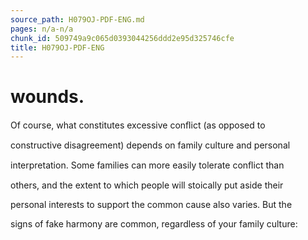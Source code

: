 ```yaml
---
source_path: H079OJ-PDF-ENG.md
pages: n/a-n/a
chunk_id: 509749a9c065d0393044256ddd2e95d325746cfe
title: H079OJ-PDF-ENG
---
```

# wounds.

Of course, what constitutes excessive conﬂict (as opposed to

constructive disagreement) depends on family culture and personal

interpretation. Some families can more easily tolerate conﬂict than

others, and the extent to which people will stoically put aside their

personal interests to support the common cause also varies. But the

signs of fake harmony are common, regardless of your family culture:
